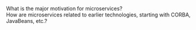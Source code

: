 What is the major motivation for microservices?  
How are microservices related to earlier technologies, starting with CORBA, JavaBeans, etc.?
